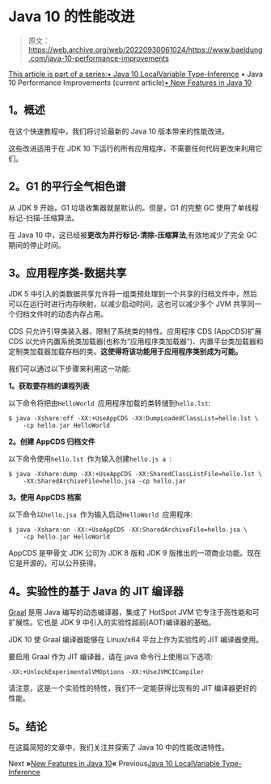 # Java 10 的性能改进

> 原文：<https://web.archive.org/web/20220930061024/https://www.baeldung.com/java-10-performance-improvements>

[This article is part of a series:](javascript:void(0);)[• Java 10 LocalVariable Type-Inference](/web/20221206234834/https://www.baeldung.com/java-10-local-variable-type-inference)
• Java 10 Performance Improvements (current article)[• New Features in Java 10](/web/20221206234834/https://www.baeldung.com/java-10-overview)

## 1。概述

在这个快速教程中，我们将讨论最新的 Java 10 版本带来的性能改进。

这些改进适用于在 JDK 10 下运行的所有应用程序，不需要任何代码更改来利用它们。

## 2。G1 的平行全气相色谱

从 JDK 9 开始，G1 垃圾收集器就是默认的。但是，G1 的完整 GC 使用了单线程标记-扫描-压缩算法。

在 Java 10 中，这已经被**更改为并行标记-清除-压缩算法**,有效地减少了完全 GC 期间的停止时间。

## 3。应用程序类-数据共享

JDK 5 中引入的类数据共享允许将一组类预处理到一个共享的归档文件中，然后可以在运行时进行内存映射，以减少启动时间，这也可以减少多个 JVM 共享同一个归档文件时的动态内存占用。

CDS 只允许引导类装入器，限制了系统类的特性。应用程序 CDS (AppCDS)扩展 CDS 以允许内置系统类加载器(也称为“应用程序类加载器”)、内置平台类加载器和定制类加载器加载存档的类。**这使得将该功能用于应用程序类别成为可能。**

我们可以通过以下步骤来利用这一功能:

**1。获取要存档的课程列表**

以下命令将把由`HelloWorld `应用程序加载的类转储到`hello.lst`:

```
$ java -Xshare:off -XX:+UseAppCDS -XX:DumpLoadedClassList=hello.lst \ 
    -cp hello.jar HelloWorld
```

**2。创建 AppCDS 归档文件**

以下命令使用`hello.lst `作为输入创建`hello.js a `:

```
$ java -Xshare:dump -XX:+UseAppCDS -XX:SharedClassListFile=hello.lst \
    -XX:SharedArchiveFile=hello.jsa -cp hello.jar
```

**3。使用 AppCDS 档案**

以下命令以`hello.jsa `作为输入启动`HelloWorld `应用程序:

```
$ java -Xshare:on -XX:+UseAppCDS -XX:SharedArchiveFile=hello.jsa \
    -cp hello.jar HelloWorld
```

AppCDS 是甲骨文 JDK 公司为 JDK 8 版和 JDK 9 版推出的一项商业功能。现在它是开源的，可以公开获得。

## 4。实验性的基于 Java 的 JIT 编译器

[Graal](https://web.archive.org/web/20221206234834/https://github.com/oracle/graal/blob/master/compiler/README.md) 是用 Java 编写的动态编译器，集成了 HotSpot JVM 它专注于高性能和可扩展性。它也是 JDK 9 中引入的实验性超前(AOT)编译器的基础。

JDK 10 使 Graal 编译器能够在 Linux/x64 平台上作为实验性的 JIT 编译器使用。

要启用 Graal 作为 JIT 编译器，请在 java 命令行上使用以下选项:

```
-XX:+UnlockExperimentalVMOptions -XX:+UseJVMCICompiler
```

请注意，这是一个实验性的特性，我们不一定能获得比现有的 JIT 编译器更好的性能。

## 5。结论

在这篇简短的文章中，我们关注并探索了 Java 10 中的性能改进特性。

Next **»**[New Features in Java 10](/web/20221206234834/https://www.baeldung.com/java-10-overview)**«** Previous[Java 10 LocalVariable Type-Inference](/web/20221206234834/https://www.baeldung.com/java-10-local-variable-type-inference)